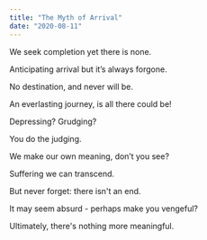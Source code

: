 ```yaml
---
title: "The Myth of Arrival"
date: "2020-08-11"
---
```


We seek completion yet there is none.

Anticipating arrival but it’s always forgone.

No destination, and never will be.

An everlasting journey, is all there could be!

Depressing? Grudging?

You do the judging.

We make our own meaning, don’t you see?

Suffering we can transcend.

But never forget: there isn't an end.

It may seem absurd - perhaps make you vengeful?

Ultimately, there's nothing more meaningful.
